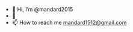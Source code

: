 - 👋 Hi, I’m @mandard2015
- 👀
- 📫 How to reach me mandard1512@gmail.com

<!---
mandard2015/mandard2015 is a ✨ special ✨ repository because its `README.md` (this file) appears on your GitHub profile.
You can click the Preview link to take a look at your changes.
--->
